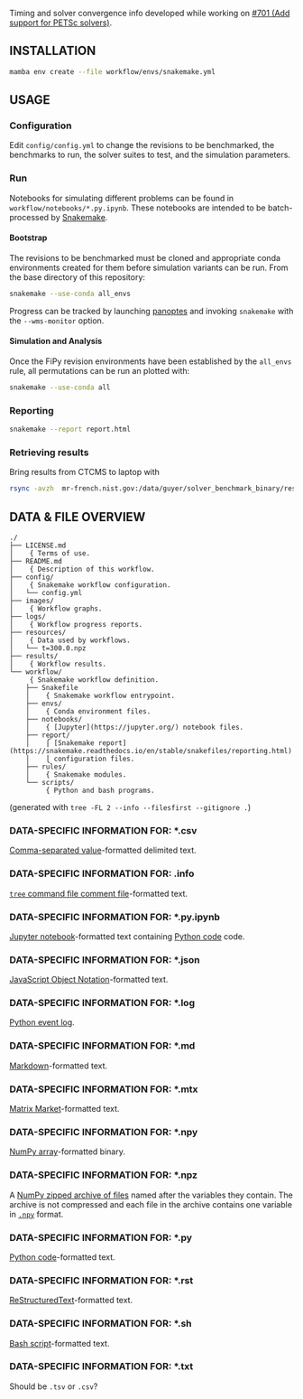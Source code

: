 Timing and solver convergence info developed while working on
[#701 (Add support for PETSc solvers)](https://github.com/usnistgov/fipy/pull/701).

## INSTALLATION

```bash
mamba env create --file workflow/envs/snakemake.yml
```

## USAGE

### Configuration

Edit `config/config.yml` to change the revisions to be benchmarked, the 
benchmarks to run, the solver suites to test, and the simulation 
parameters.

### Run

Notebooks for simulating different problems can be found in
`workflow/notebooks/*.py.ipynb`.  These notebooks are intended to be
batch-processed by [Snakemake](https://snakemake.readthedocs.io/).

#### Bootstrap

The revisions to be benchmarked must be cloned and appropriate conda
environments created for them before simulation variants can be run.  From
the base directory of this repository:

```bash
snakemake --use-conda all_envs
```

Progress can be tracked by launching
[panoptes](https://github.com/panoptes-organization/panoptes) and invoking
`snakemake` with the `--wms-monitor` option.

#### Simulation and Analysis

Once the FiPy revision environments have been established by the 
`all_envs` rule, all permutations can be run an plotted with:

```bash
snakemake --use-conda all
```

### Reporting

```bash
snakemake --report report.html
```

### Retrieving results

Bring results from CTCMS to laptop with

```bash
rsync -avzh  mr-french.nist.gov:/data/guyer/solver_benchmark_binary/results .
```

## DATA & FILE OVERVIEW

```
./
├── LICENSE.md
│    { Terms of use.
├── README.md
│    { Description of this workflow.
├── config/
│    { Snakemake workflow configuration.
│   └── config.yml
├── images/
│    { Workflow graphs.
├── logs/
│    { Workflow progress reports.
├── resources/
│    { Data used by workflows.
│   └── t=300.0.npz
├── results/
│    { Workflow results.
└── workflow/
     { Snakemake workflow definition.
    ├── Snakefile
    │    { Snakemake workflow entrypoint.
    ├── envs/
    │    { Conda environment files.
    ├── notebooks/
    │    { [Jupyter](https://jupyter.org/) notebook files.
    ├── report/
    │    ⎧ [Snakemake report](https://snakemake.readthedocs.io/en/stable/snakefiles/reporting.html)
    │    ⎩ configuration files.
    ├── rules/
    │    { Snakemake modules.
    └── scripts/
         { Python and bash programs.
```

(generated with `tree -FL 2 --info --filesfirst --gitignore .`)

### DATA-SPECIFIC INFORMATION FOR: *.csv

[Comma-separated value](https://en.wikipedia.org/wiki/Comma-separated_values)-formatted
delimited text.

### DATA-SPECIFIC INFORMATION FOR: .info

[`tree` command file comment file](https://en.wikipedia.org/wiki/Tree_(command))-formatted text.

### DATA-SPECIFIC INFORMATION FOR: *.py.ipynb

[Jupyter notebook](https://nbformat.readthedocs.io/en/latest/format_description.html#notebook-file-format)-formatted
text containing [Python code](https://python.org) code.

### DATA-SPECIFIC INFORMATION FOR: *.json

[JavaScript Object Notation](https://www.json.org/)-formatted text.

### DATA-SPECIFIC INFORMATION FOR: *.log

[Python event log](https://docs.python.org/3/library/logging.html).

### DATA-SPECIFIC INFORMATION FOR: *.md

[Markdown](https://daringfireball.net/projects/markdown/)-formatted text.

### DATA-SPECIFIC INFORMATION FOR: *.mtx

[Matrix Market](https://math.nist.gov/MatrixMarket/formats.html)-formatted
text.

### DATA-SPECIFIC INFORMATION FOR: *.npy

[NumPy array](https://numpy.org/doc/stable/reference/generated/numpy.lib.format.html#module-numpy.lib.format)-formatted
binary.

### DATA-SPECIFIC INFORMATION FOR: *.npz

A [NumPy zipped archive of files](https://numpy.org/doc/stable/reference/generated/numpy.savez.html)
named after the variables they contain.  The archive is not compressed and
each file in the archive contains one variable in
[`.npy`](https://numpy.org/doc/stable/reference/generated/numpy.lib.format.html#module-numpy.lib.format)
format.

### DATA-SPECIFIC INFORMATION FOR: *.py

[Python code](https://python.org)-formatted text.

### DATA-SPECIFIC INFORMATION FOR: *.rst

[ReStructuredText](https://docutils.sourceforge.io/docs/user/rst/quickstart.html)-formatted text.

### DATA-SPECIFIC INFORMATION FOR: *.sh

[Bash script](https://en.wikipedia.org/wiki/Bash_(Unix_shell))-formatted text.

### DATA-SPECIFIC INFORMATION FOR: *.txt

Should be `.tsv` or `.csv`?
